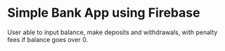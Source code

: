 # Simple Bank App using Firebase
User able to input balance, make deposits
and withdrawals, with penalty fees if
balance goes over 0.
